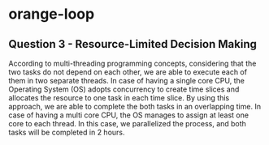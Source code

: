 # orange-loop
<h2>
    Question 3 - Resource-Limited Decision Making
</h2>
<p>
    According to multi-threading programming concepts, considering that the two tasks do not depend on each other, we are able to execute each of them in two separate threads. In case of having a single core CPU, the Operating System (OS) adopts concurrency to create time slices and allocates the resource to one task in each time slice. By using this approach, we are able to complete the both tasks in an overlapping time.
    In case of having a multi core CPU, the OS manages to assign at least one core to each thread. In this case, we parallelized the process, and both tasks will be completed in 2 hours.
</p>